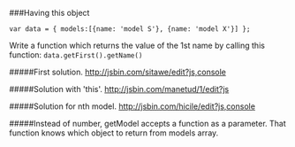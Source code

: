 ###Having this object

`var data = {
  models:[{name: 'model S'},
          {name: 'model X'}]
};`

Write a function which returns the value of the 1st name by calling this function:
`data.getFirst().getName()`

#####First solution. http://jsbin.com/sitawe/edit?js,console

#####Solution with 'this'. http://jsbin.com/manetud/1/edit?js

#####Solution for nth model. http://jsbin.com/hicile/edit?js,console

#####Instead of number, getModel accepts a function as a parameter. That function knows which object to return from models array.